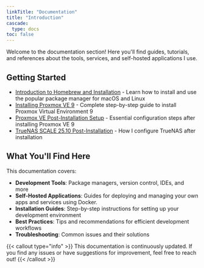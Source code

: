 ```yaml
---
linkTitle: "Documentation"
title: "Introduction"
cascade:
  type: docs
toc: false
---
```


Welcome to the documentation section! Here you'll find guides, tutorials, and references about the tools, services, and self-hosted applications I use.

## Getting Started

- [Introduction to Homebrew and Installation](introduction-homebrew/) - Learn how to install and use the popular package manager for macOS and Linux
- [Installing Proxmox VE 9](proxmox-installation/) - Complete step-by-step guide to install Proxmox Virtual Environment 9
- [Proxmox VE Post-Installation Setup](proxmox-post-installation/) - Essential configuration steps after installing Proxmox VE 9
 - [TrueNAS SCALE 25.10 Post-Installation](truenas-post-installation/) - How I configure TrueNAS after installation

## What You'll Find Here

This documentation covers:

- **Development Tools**: Package managers, version control, IDEs, and more
- **Self-Hosted Applications**: Guides for deploying and managing your own apps and services using Docker.
- **Installation Guides**: Step-by-step instructions for setting up your development environment
- **Best Practices**: Tips and recommendations for efficient development workflows
- **Troubleshooting**: Common issues and their solutions

{{< callout type="info" >}}
This documentation is continuously updated. If you find any issues or have suggestions for improvement, feel free to reach out! 
{{< /callout >}}